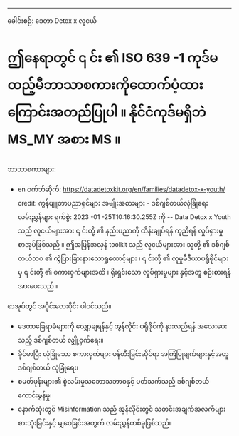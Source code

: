 ---
ခေါင်းစဉ်: ဒေတာ Detox x လူငယ်
# ဤနေရာတွင် ၎ င်း ၏ ISO 639 -1 ကုဒ်မထည့်မီဘာသာစကားကိုထောက်ပံ့ထားကြောင်းအတည်ပြုပါ ။ နိုင်ငံကုဒ်မရှိဘဲ MS_MY အစား MS ။
ဘာသာစကားများ:
  - en
ဝက်ဘ်ဆိုက်: https://datadetoxkit.org/en/families/datadetox-x-youth/
credit: ကွန်ပျူတာပညာရှင်များ
အမျိုးအစားများ -
  ဒစ်ဂျစ်တယ်လုံခြုံရေးလမ်းညွှန်များ
ရက်စွဲ: 2023 -01 -25T10:16:30.255Z ကို
--
Data Detox x Youth သည် လူငယ်များအား ၎ င်းတို့ ၏ နည်းပညာကို ထိန်းချုပ်ရန် ကူညီရန် လှုပ်ရှားမှုစာအုပ်ဖြစ်သည် ။ ဤအပြန်အလှန် toolkit သည် လူငယ်များအား သူတို့ ၏ ဒစ်ဂျစ်တယ်ဘဝ ၏ ကွဲပြားခြားနားသောရှုထောင့်များ ၊ ၎ င်းတို့ ၏ လူမှုမီဒီယာပရိုဖိုင်များမှ ၎ င်းတို့ ၏ စကားဝှက်များအထိ ၊ ရိုးရှင်းသော လှုပ်ရှားမှုများ နှင့်အတူ စဉ်းစားရန် အားပေးသည် ။

စာအုပ်တွင် အပိုင်းလေးပိုင်း ပါဝင်သည်။

* ဒေတာခြေရာခံများကို လျှော့ချရန်နှင့် အွန်လိုင်း ပရိုဖိုင်ကို နားလည်ရန် အလေးပေးသည့် ဒစ်ဂျစ်တယ် လျှို့ဝှက်ရေး။
* ခိုင်မာပြီး လုံခြုံသော စကားဝှက်များ ဖန်တီးခြင်းဆိုင်ရာ အကြံပြုချက်များနှင့်အတူ ဒစ်ဂျစ်တယ် လုံခြုံရေး၊
* စမတ်ဖုန်းများ၏ စွဲလမ်းမှုသဘောသဘာဝနှင့် ပတ်သက်သည့် ဒစ်ဂျစ်တယ် ကောင်းမွန်မှု၊
* နောက်ဆုံးတွင် Misinformation သည် အွန်လိုင်းတွင် သတင်းအချက်အလက်များ စားသုံးခြင်းနှင့် မျှဝေခြင်းအတွက် လမ်းညွှန်တစ်ခုဖြစ်သည်။